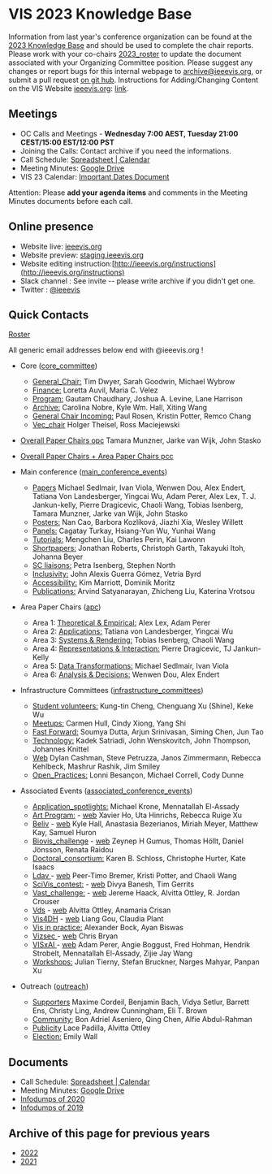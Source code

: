 VIS 2023 Knowledge Base
=====

Information from last year's conference organization can be found at the [2023 Knowledge Base](https://drive.google.com/drive/u/0/folders/1BuqCDkwr0lz5s-E0P_paCuKHIcUJEWOO) and should be used to complete the chair reports. Please work with your co-chairs [2023_roster](https://docs.google.com/spreadsheets/d/1jn_b7l4i9HHSqBfa1dZiuOfwHx3pHyc6czipE_B161Q/edit) to update the document associated with your Organizing Committee position.  Please suggest any changes or report bugs for this internal webpage to [archive@ieeevis.org](mailto:archive@ieeevis.org), or submit a pull request [on git hub](https://github.com/ieeevis-internal/ieeevis-internal.github.io). Instructions for Adding/Changing Content on the VIS Website [ieeevis.org](ieeevis.org): [link](http://ieeevis.org/instructions).


Meetings
--------

 * OC Calls and Meetings - **Wednesday 7:00 AEST, Tuesday 21:00 CEST/15:00 EST/12:00 PST**
 * Joining the Calls: Contact archive if you need the informations. 
 * Call Schedule: [Spreadsheet | Calendar](https://docs.google.com/spreadsheets/d/1dyRkCOFPRhylbTE4H50jvNfHuhm0iMS_/edit)
 * Meeting Minutes: [Google Drive](https://drive.google.com/drive/folders/1c4jA2-yeTEziCt7JJbrJspYNX-0Zj_W0?usp=share_link) 
 * VIS 23 Calendar: [Important Dates Document](https://docs.google.com/spreadsheets/d/1th7ZlxcmnEEJ64z5pbdbMidXRsdkX9EplkqJapJ342o/edit?usp=sharing) 


Attention: Please **add your agenda items** and comments in the Meeting Minutes documents before each call.


Online presence
------------

<!--
* Kickoff slides: here
* 
-->

* Website live: [ieeevis.org](ieeevis.org)
* Website preview: [staging.ieeevis.org](staging.ieeevis.org)
* Website editing instruction:[http://ieeevis.org/instructions](http://ieeevis.org/instructions)
* Slack channel : See invite -- please write archive if you didn't get one.
* Twitter : [@ieeevis](https://twitter.com/ieeevis)


Quick Contacts
-----------------

[Roster](https://docs.google.com/spreadsheets/d/1jn_b7l4i9HHSqBfa1dZiuOfwHx3pHyc6czipE_B161Q/edit)

All generic email addresses below end with @ieeevis.org !

* Core ([core_committee](mailto:core_committee@ieeevis.org)) 
  * [General_Chair:](mailto:general_chair@ieeevis.org) Tim Dwyer, Sarah Goodwin, Michael Wybrow
  * [Finance:](mailto:finance@ieeevis.org) Loretta Auvil, Maria C. Velez
  * [Program:](mailto:program@ieeevis.org) Gautam Chaudhary, Joshua A. Levine, Lane Harrison
  * [Archive:](mailto:archive@ieeevis.org) Carolina Nobre, Kyle Wm. Hall, Xiting Wang
  * [General Chair Incoming:](mailto:incoming_chairs@ieeevis.org)  Paul Rosen, Kristin Potter, Remco Chang
  * [Vec_chair](mailto:vec_chair@ieeevis.org) Holger Theisel, Ross Maciejewski


* [Overall Paper Chairs opc](mailto:opc@ieeevis.org) Tamara Munzner, Jarke van Wijk, John Stasko
   
* [Overall Paper Chairs + Area Paper Chairs pcc](mailto:pcc@ieeevis.org)

* Main conference ([main_conference_events](mailto:main_conference_events@ieeevis.org))
  * [Papers](mailto:papers@ieeevis.org)  Michael Sedlmair, Ivan Viola, Wenwen Dou, Alex Endert, Tatiana Von Landesberger, Yingcai Wu, Adam Perer, Alex Lex, T. J. Jankun-kelly, Pierre Dragicevic, Chaoli Wang, Tobias Isenberg, Tamara Munzner, Jarke van Wijk, John Stasko
  * [Posters:](mailto:posters@ieeevis.org) Nan Cao, Barbora Kozlíková, Jiazhi Xia, Wesley Willett
  * [Panels:](mailto:panels@ieeevis.org) Cagatay Turkay, Hsiang-Yun Wu, Yunhai Wang
  * [Tutorials:](mailto:tutorials@ieeevis.org) Mengchen Liu, Charles Perin, Kai Lawonn
  * [Shortpapers:](mailto:vis_shortpapers@ieeevis.org) Jonathan Roberts, Christoph Garth, Takayuki Itoh, Johanna Beyer
  * [SC liaisons:](mailto:sc_liaisons@ieeevis.org)  Petra Isenberg, Stephen North
  * [Inclusivity:](mailto:inclusivity@ieeevis.org) John Alexis Guerra Gómez, Vetria Byrd
  * [Accessibility:](mailto:accessibility@ieeevis.org) Kim Marriott, Dominik Moritz
  * [Publications:](mailto:) Arvind Satyanarayan, Zhicheng Liu, Katerina Vrotsou


* Area Paper Chairs ([apc](mailto:apc@ieeevis.org))
  * Area 1: [Theoretical & Empirical:](mailto:theory-empirical-apc@ieeevis.org) Alex Lex, Adam Perer
  * Area 2: [Applications:](mailto:applications-apc@ieeevis.org) Tatiana von Landesberger, Yingcai Wu
  * Area 3: [Systems & Rendering:](mailto:systems-rendering-apc@ieeevis.org)  Tobias Isenberg, Chaoli Wang
  * Area 4: [Representations & Interaction:](mailto:representations-interaction-apc@ieeevis.org) Pierre Dragicevic, TJ Jankun-Kelly
  * Area 5: [Data Transformations:](mailto:data-transformations-apc@ieeevis.org) Michael Sedlmair, Ivan Viola
  * Area 6: [Analysis & Decisions:](mailto:analytics-decisions-apc@ieeevis.org) Wenwen Dou, Alex Endert


* Infrastructure Committees ([infrastructure_committees](mailto:infrastructure_committees@ieeevis.org))
  * [Student volunteers:](mailto:sv@ieeevis.org) Kung-tin Cheng, Chenguang Xu (Shine), Keke Wu
  * [Meetups:](mailto:meetups@ieeevis.org) Carmen Hull, Cindy Xiong, Yang Shi
  * [Fast Forward:](mailto:ff@ieeevis.org) Soumya Dutta, Arjun Srinivasan, Siming Chen, Jun Tao
  * [Technology:](mailto:tech@ieeevis.org) Kadek Satriadi, John Wenskovitch, John Thompson, Johannes Knittel
  * [Web](mailto:web@ieeevis.org)  Dylan Cashman, Steve Petruzza, Janos Zimmermann, Rebecca Kehlbeck, Mashrur Rashik, Jim Smiley
  * [Open_Practices:](mailto:open_practices@ieeevis.org) Lonni Besançon, Michael Correll, Cody Dunne


* Associated Events ([associated_conference_events](mailto:associated_conference_events@ieeevis.org))
  * [Application_spotlights:](mailto:application_spotlights@ieeevis.org) Michael Krone, Mennatallah El-Assady
  * [Art Program:](mailto:art@ieeevis.org) - [web](https://visap.net/) Xavier Ho, Uta Hinrichs, Rebecca Ruige Xu
  * [Beliv](mailto:beliv@ieeevis.org) - [web](https://beliv-workshop.github.io/) Kyle Hall, Anastasia Bezerianos, Miriah Meyer, Matthew Kay, Samuel Huron 
  * [Biovis_challenge](mailto:biovis_challenge@ieeevis.org) - [web](http://biovis.net/2022/ieeevis/)  Zeynep H Gumus, Thomas Höllt, Daniel Jönsson, Renata Raidou
  * [Doctoral_consortium:](mailto:doctoral_coll@ieeevis.org) Karen B. Schloss, Christophe Hurter, Kate Isaacs
  * [Ldav ](mailto:ldav@ieeevis.org) - [web](https://ldav.org/) Peer-Timo Bremer, Kristi Potter, and Chaoli Wang
  * [SciVis_contest:](mailto:scivis_contest@ieeevis.org) - [web](https://www.lanl.gov/projects/sciviscontest2022/)  Divya Banesh, Tim Gerrits
  * [Vast_challenge:](mailto:vast_challenge@ieeevis.org) - [web](https://vast-challenge.github.io/2022) Jereme Haack, Alvitta Ottley, R. Jordan Crouser
  * [Vds](mailto:vds@ieeevis.org) - [web](http://www.visualdatascience.org/2022) Alvitta Ottley, Anamaria Crisan
  * [Vis4DH](mailto:vis4dh@ieeevis.org) - [web](https://vis4dh.dbvis.de/cfp/) Liang Gou, Claudia Plant
  * [Vis in practice:](mailto:vip@ieeevis.org) Alexander Bock, Ayan Biswas
  * [Vizsec ](mailto:vizsec@ieeevis.org) - [web](https://vizsec.org/) Chris Bryan
  * [VISxAI ](mailto:orga@visxai.io) - [web](http://visxai.io/) Adam Perer, Angie Boggust, Fred Hohman, Hendrik Strobelt, Mennatallah El-Assady, Zijie Jay Wang
  * [Workshops:](mailto:workshops@ieeevis.org) Julian Tierny, Stefan Bruckner, Narges Mahyar, Panpan Xu


* Outreach ([outreach](mailto:outreach@ieeevis.org))
  * [Supporters](mailto:supporters@ieeevis.org) Maxime Cordeil, Benjamin Bach, Vidya Setlur, Barrett Ens, Christy Ling, Andrew Cunningham, Eli T. Brown
  * [Community:](mailto:community@ieeevis.org) Bon Adriel Aseniero, Qing Chen, Alfie Abdul-Rahman
  * [Publicity](mailto:publicity@ieeevis.org) Lace Padilla, Alvitta Ottley
  * [Election:](mailto:election@ieeevis.org) Emily Wall



Documents 
----------------------

<!-- * [Roster](https://docs.google.com/spreadsheets/d/1jn_b7l4i9HHSqBfa1dZiuOfwHx3pHyc6czipE_B161Q/edit#gid=1136707907) 
* [Calendar](https://docs.google.com/spreadsheets/d/11hEQSV6AS-B4vN9T-xvqRQdMlgftQPWjd82WgIseKyA/edit#gid=0) -->
 * Call Schedule: [Spreadsheet | Calendar](https://docs.google.com/spreadsheets/d/1dyRkCOFPRhylbTE4H50jvNfHuhm0iMS_/edit)
 * Meeting Minutes: [Google Drive](https://drive.google.com/drive/folders/1c4jA2-yeTEziCt7JJbrJspYNX-0Zj_W0?usp=share_link)   
* [Infodumps of 2020](https://drive.google.com/drive/u/0/folders/178IERHWBaE9vETwlt_IsfKaAOvl9ZMf2)
* [Infodumps of 2019](https://drive.google.com/drive/u/0/folders/1P7YcmoY96kTkSbb0TUj-VWmsnd9uwmsP)



Archive of this page for previous years 
----------------------

* [2022](2022.md) 
* [2021](2021.md) 

<!-- below I copy the title of the folder from the previous website but do not know what they refere to
* Kick off presentation 
* New Bids 
* Roles
* Running the conference schedule 
* TVCG

--> 



